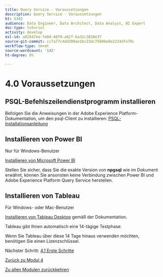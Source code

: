 ```yaml
---
title: Query Service - Voraussetzungen
description: Query Service - Voraussetzungen
kt: 5342
audience: Data Engineer, Data Architect, Data Analyst, BI Expert
doc-type: tutorial
activity: develop
exl-id: a02647ee-fe0d-4079-a02f-6a32c3838e37
source-git-commit: cc7a77c4dd380ae1bc23dc75608e8e2224dfe78c
workflow-type: tm+mt
source-wordcount: '142'
ht-degree: 0%

---
```


# 4.0 Voraussetzungen

## PSQL-Befehlszeilendienstprogramm installieren

Befolgen Sie die Anweisungen in der Adobe Experience Platform-Dokumentation, um den psql-Client zu installieren:
[PSQL-Installationsanleitung](https://experienceleague.adobe.com/docs/experience-platform/query/clients/psql.html)

## Installieren von Power BI

Nur für Windows-Benutzer

[Installieren von Microsoft Power BI](https://experienceleague.adobe.com/docs/experience-platform/query/clients/power-bi.html)

Stellen Sie sicher, dass Sie die exakte Version von **npgsql** wie im Dokument erwähnt, können Sie ansonsten keine Verbindung zwischen Power BI und Adobe Experience Platform Query Service herstellen.

## Installieren von Tableau

Für Windows- oder Mac-Benutzer

[Installieren von Tableau Desktop](https://experienceleague.adobe.com/docs/experience-platform/query/clients/tableau.html) gemäß der Dokumentation.

Tableau gibt Ihnen automatisch eine 14-tägige Testphase.

Wenn Sie Tableau über diese 14 Tage hinaus verwenden möchten, benötigen Sie einen Lizenzschlüssel.

Nächster Schritt: [4.1 Erste Schritte](./ex1.md)

[Zurück zu Modul 4](./query-service.md)

[Zu allen Modulen zurückkehren](../../overview.md)
